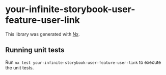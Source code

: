 # your-infinite-storybook-user-feature-user-link

This library was generated with [Nx](https://nx.dev).

## Running unit tests

Run `nx test your-infinite-storybook-user-feature-user-link` to execute the unit tests.
